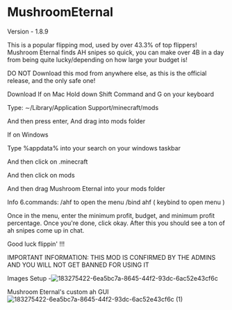 # MushroomEternal
Version - 1.8.9

This is a popular flipping mod, used by over 43.3% of top flippers! Mushroom Eternal finds AH snipes so quick, you can make over 4B in a day from being quite lucky/depending on how large your budget is!

DO NOT Download this mod from anywhere else, as this is the official release, and the only safe one!

Download
If on Mac Hold down Shift Command and G on your keyboard

Type: ∼/Library/Application Support/minecraft/mods

And then press enter, And drag into mods folder

If on Windows

Type %appdata% into your search on your windows taskbar

And then click on .minecraft

And then click on mods

And then drag Mushroom Eternal into your mods folder

Info
6.commands: /ahf to open the menu /bind ahf ( keybind to open menu )

Once in the menu, enter the minimum profit, budget, and minimum profit percentage. Once you're done, click okay. After this you should see a ton of ah snipes come up in chat.

Good luck flippin' !!!

IMPORTANT INFORMATION: THIS MOD IS CONFIRMED BY THE ADMINS AND YOU WILL NOT GET BANNED FOR USING IT

Images
Setup -![183275422-6ea5bc7a-8645-44f2-93dc-6ac52e43cf6c](https://user-images.githubusercontent.com/110760307/183279354-305b1888-4128-44f9-94a6-9e2af809b8d2.png)


Mushroom Eternal's custom ah GUI 
![183275422-6ea5bc7a-8645-44f2-93dc-6ac52e43cf6c (1)](https://user-images.githubusercontent.com/110760307/183279370-96c7d570-8051-4b51-b169-89736acff418.png)


